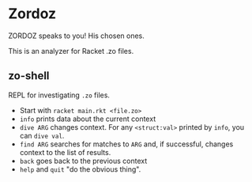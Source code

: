 Zordoz
======

ZORDOZ speaks to you! His chosen ones.


This is an analyzer for Racket .zo files.

zo-shell
--------

REPL for investigating `.zo` files.
- Start with `racket main.rkt <file.zo>`
- `info` prints data about the current context
- `dive ARG` changes context. For any `<struct:val>` printed by `info`, you can `dive val`.
- `find ARG` searches for matches to `ARG` and, if successful, changes context to the list of results.
- `back` goes back to the previous context
- `help` and `quit` "do the obvious thing".
